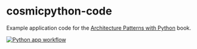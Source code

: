 # cosmicpython-code
Example application code for the [Architecture Patterns with Python](https://www.oreilly.com/library/view/architecture-patterns-with/9781492052197/) book.

[![Python app workflow](https://github.com/heykarimoff/cosmicpython-code/actions/workflows/python-app.yml/badge.svg?branch=master)](https://github.com/heykarimoff/cosmicpython-code/actions/workflows/python-app.yml)